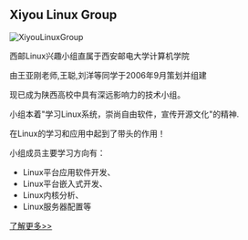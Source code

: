 ## Xiyou Linux Group

![XiyouLinuxGroup](https://www.xiyoulinux.org/images/xiyoulinux.png)

西邮Linux兴趣小组直属于西安邮电大学计算机学院

由王亚刚老师,王聪,刘洋等同学于2006年9月策划并组建

现已成为陕西高校中具有深远影响力的技术小组。 

小组本着"学习Linux系统，崇尚自由软件，宣传开源文化"的精神.

在Linux的学习和应用中起到了带头的作用！

小组成员主要学习方向有：
- Linux平台应用软件开发、
- Linux平台嵌入式开发、
- Linux内核分析、
- Linux服务器配置等

[了解更多>>](https://www.xiyoulinux.org)
